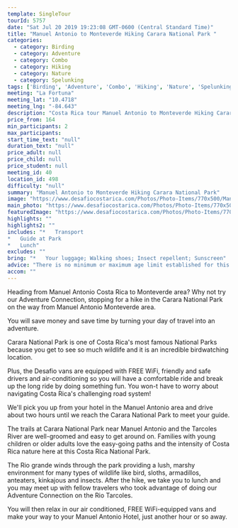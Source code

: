 ```yaml
---
template: SingleTour
tourId: 5757
date: "Sat Jul 20 2019 19:23:08 GMT-0600 (Central Standard Time)"
title: "Manuel Antonio to Monteverde Hiking Carara National Park "
categories: 
  - category: Birding
  - category: Adventure
  - category: Combo
  - category: Hiking
  - category: Nature
  - category: Spelunking
tags: ['Birding', 'Adventure', 'Combo', 'Hiking', 'Nature', 'Spelunking']
meeting: "La Fortuna"
meeting_lat: "10.4718"
meeting_lng: "-84.643"
description: "Costa Rica tour Manuel Antonio to Monteverde Hiking Carara National Park , id 5757"
price_from: 164
min_participants: 2
max_participants: 
start_time_text: "null"
duration_text: "null"
price_adult: null
price_child: null
price_student: null
meeting_id: 40
location_id: 498
difficulty: "null"
summary: "Manuel Antonio to Monteverde Hiking Carara National Park"
image: "https://www.desafiocostarica.com/Photos/Photo-Items/770x500/Manuel-Antonio-to-Monteverde-Hiking-Carara-National-Park--1556548649.jpg"
main_photo: "https://www.desafiocostarica.com/Photos/Photo-Items/770x500/Manuel-Antonio-to-Monteverde-Hiking-Carara-National-Park--1556548649.jpg"
featuredImage: "https://www.desafiocostarica.com/Photos/Photo-Items/770x500/Manuel-Antonio-to-Monteverde-Hiking-Carara-National-Park--1556548649.jpg"
highlights: ""
highlights2: ""
includes: "*   Transport
*   Guide at Park
*   Lunch"
excludes: ""
bring: "*   Your luggage; Walking shoes; Insect repellent; Sunscreen"
advice: "There is no minimum or maximum age limit established for this tour. However, there is walking involved at Carara National Park, so we encourage you to evaluate your own personal fitness level and that of the others in your party, as younger children may need to be carried and older guests may become fatigued.Your luggage stays in our vehicles and our driver stays with your items while you are doing your tour. We have private entrances and exits for our rafting tour locations. Extra transport charge for drop-off outside of our regular hotel zone."
accom: ""
---
```

Heading from Manuel Antonio Costa Rica to Monteverde area? Why not try our Adventure Connection, stopping for a hike in the Carara National Park on the way from Manuel Antonio Monteverde area.

You will save money and save time by turning your day of travel into an adventure.

Carara National Park is one of Costa Rica's most famous National Parks because you get to see so much wildlife and it is an incredible birdwatching location.

Plus, the Desafio vans are equipped with FREE WiFi, friendly and safe drivers and air-conditioning so you will have a comfortable ride and break up the long ride by doing something fun. You won-t have to worry about navigating Costa Rica's challenging road system!

We'll pick you up from your hotel in the Manuel Antonio area and drive about two hours until we reach the Carara National Park to meet your guide.

The trails at Carara National Park near Manuel Antonio and the Tarcoles River are well-groomed and easy to get around on. Families with young children or older adults love the easy-going paths and the intensity of Costa Rica nature here at this Costa Rica National Park.

The Rio grande winds through the park providing a lush, marshy environment for many types of wildlife like bird, sloths, armadillos, anteaters, kinkajous and insects. After the hike, we take you to lunch and you may meet up with fellow travelers who took advantage of doing our Adventure Connection on the Rio Tarcoles.

You will then relax in our air conditioned, FREE WiFi-equipped vans and make your way to your Manuel Antonio Hotel, just another hour or so away.